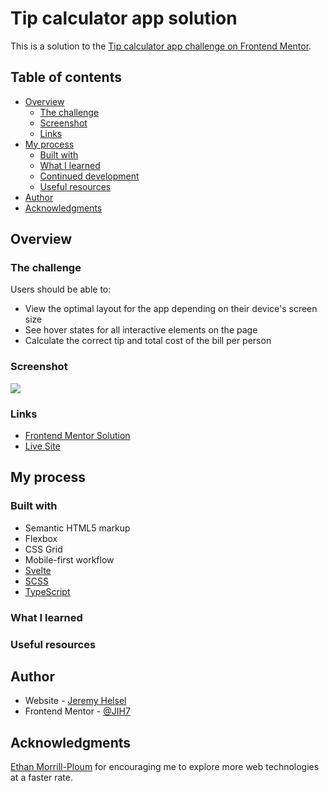 # Tip calculator app solution

This is a solution to the [Tip calculator app challenge on Frontend Mentor](https://www.frontendmentor.io/challenges/tip-calculator-app-ugJNGbJUX).

## Table of contents

- [Overview](#overview)
  - [The challenge](#the-challenge)
  - [Screenshot](#screenshot)
  - [Links](#links)
- [My process](#my-process)
  - [Built with](#built-with)
  - [What I learned](#what-i-learned)
  - [Continued development](#continued-development)
  - [Useful resources](#useful-resources)
- [Author](#author)
- [Acknowledgments](#acknowledgments)

## Overview

### The challenge

Users should be able to:

- View the optimal layout for the app depending on their device's screen size
- See hover states for all interactive elements on the page
- Calculate the correct tip and total cost of the bill per person

### Screenshot

![](./screenshot.jpg)

### Links

- [Frontend Mentor Solution](#)
- [Live Site](#)

## My process

### Built with

- Semantic HTML5 markup
- Flexbox
- CSS Grid
- Mobile-first workflow
- [Svelte](https://svelte.dev/)
- [SCSS](https://sass-lang.com/)
- [TypeScript](https://www.typescriptlang.org/)

### What I learned

### Useful resources

## Author

- Website - [Jeremy Helsel](https://jeremyhelsel.com/)
- Frontend Mentor - [@JIH7](https://www.frontendmentor.io/profile/JIH7)

## Acknowledgments

[Ethan Morrill-Ploum](https://morrillplou.me/) for encouraging me to explore more web technologies at a faster rate.
